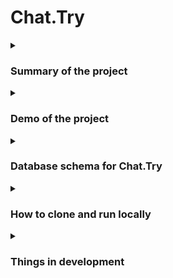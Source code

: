 # Chat.Try

<details>
  <summary><h3>Summary of the project</h3></summary>

This is my attempt at creating a Blazor Server application. Blazor Server is very handy for pure backend developers because it keeps all of the logic out of the browser. 

This application is one where a user should be able to communicate with a peer one to one. However I setup the db tables in such a way that a Conversation could contain many ConversationUsers and so groups would be available. However that's a future enhancement. For now here is a demo of how the application functions:

</details>

<details>
  <summary><h3>Demo of the project</h3></summary>

This is a current snapshot of what the chat capabilities look like (Clicking on the image will take you to youtube)
  
[![Chat.Try Demo](https://i.postimg.cc/J4gPC8tK/Screenshot-2022-11-15-223722.png)](https://youtu.be/R_Ky4iRMuhs)

Here is an updated UI version as of 11/18/22:

[![Screenshot-2022-11-18-165319.png](https://i.postimg.cc/yxzjFCQm/Screenshot-2022-11-18-165319.png)](https://postimg.cc/9RJyhKj0)

</details>

<details>
  <summary><h3>Database schema for Chat.Try</h3></summary>

Here is what the db components look like, the forking of the arrows implies a one-to-many relationship between the tables. These tables relate to each other via foreign keys, are represented in the DbContext, and allow for easy inclusion of the right data when passing messages between users.

[![Untitled-Diagram-drawio.png](https://i.postimg.cc/66vB3htB/Untitled-Diagram-drawio.png)](https://postimg.cc/0rPTXDz4)

</details>

<details>
  <summary><h3>How to clone and run locally</h3></summary>

1) Ensure you have Dotnet 6 and Sql Server installed.
2) Clone Repo
3) Use Sql Server to Resore DB using the backup located [here](https://github.com/fernando-napier/Chat.Try/tree/main/Chat.Try.Db/DatabaseBackup)
4) Run project and create users to chat back and forth with! 

</details>

<details>
  <summary><h3>Things in development</h3></summary>

  
* ~~Database design~~
* ~~Auto generation of dbcontext via EFCore Power Tools~~
* ~~Parent and child razor component interaction~~
* ~~Basic logic/html/css to be able interact with other users~~
* Notification upon new message received
* ~~User Search auto-complete~~
* SignalR realtime messaging between users
  * currently 15 second refresh for new messages
* ~~Better UI~~
* Emoji support
* ~~Data migration for easy cloning and setup~~
* Allow for group chats
* encrypt user messages to ensure user data isn't being monitored
* Deploy as a website

</details>


